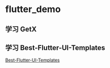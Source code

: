 # flutter_demo

## 学习 GetX

## 学习 Best-Flutter-UI-Templates

[Best-Flutter-UI-Templates](https://gitee.com/wanliofficial/best-flutter-ui-templates/)

